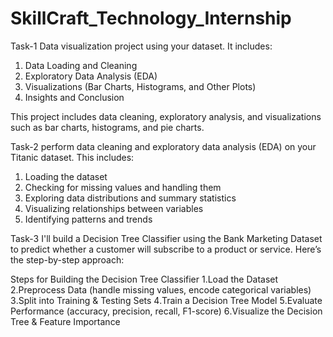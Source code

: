 # SkillCraft_Technology_Internship
Task-1
Data visualization project using your dataset. It includes:

1) Data Loading and Cleaning
2) Exploratory Data Analysis (EDA)
3) Visualizations (Bar Charts, Histograms, and Other Plots)
4) Insights and Conclusion

This project includes data cleaning, exploratory analysis, and visualizations such as bar charts, histograms, and pie charts.

Task-2
perform data cleaning and exploratory data analysis (EDA) on your Titanic dataset. This includes:

1) Loading the dataset
2) Checking for missing values and handling them
3) Exploring data distributions and summary statistics
4) Visualizing relationships between variables
5) Identifying patterns and trends

Task-3
I'll build a Decision Tree Classifier using the Bank Marketing Dataset to predict whether a customer will subscribe to a product or service. Here’s the step-by-step approach:

 Steps for Building the Decision Tree Classifier
1️.Load the Dataset
2️.Preprocess Data (handle missing values, encode categorical variables)
3️.Split into Training & Testing Sets
4️.Train a Decision Tree Model
5️.Evaluate Performance (accuracy, precision, recall, F1-score)
6️.Visualize the Decision Tree & Feature Importance
